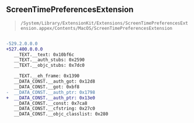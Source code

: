 ## ScreenTimePreferencesExtension

> `/System/Library/ExtensionKit/Extensions/ScreenTimePreferencesExtension.appex/Contents/MacOS/ScreenTimePreferencesExtension`

```diff

-529.2.0.0.0
+527.400.0.0.0
   __TEXT.__text: 0x10bf6c
   __TEXT.__auth_stubs: 0x2590
   __TEXT.__objc_stubs: 0x7dc0

   __TEXT.__eh_frame: 0x1390
   __DATA_CONST.__auth_got: 0x12d8
   __DATA_CONST.__got: 0xbf8
-  __DATA_CONST.__auth_ptr: 0x1798
+  __DATA_CONST.__auth_ptr: 0x13e0
   __DATA_CONST.__const: 0x7ca8
   __DATA_CONST.__cfstring: 0x27c0
   __DATA_CONST.__objc_classlist: 0x280

```
